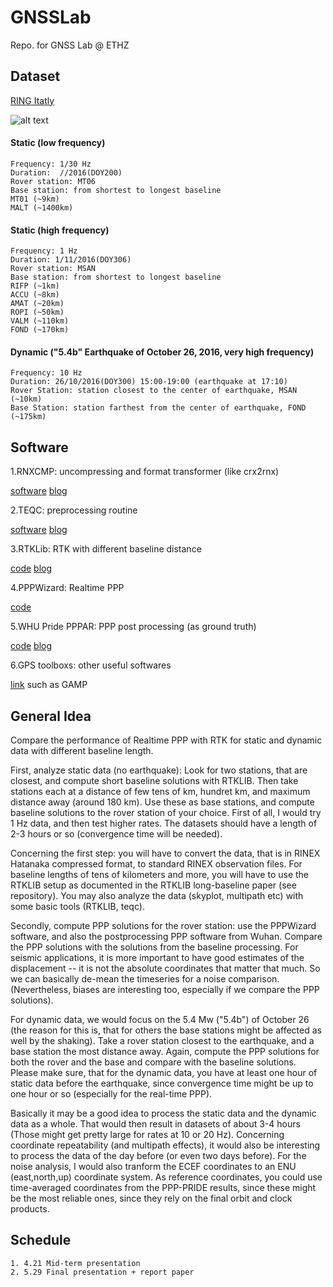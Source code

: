 # GNSSLab
Repo. for GNSS Lab @ ETHZ

## Dataset
[RING Itatly](http://ring.gm.ingv.it/?p=1333)

![alt text](asset/map01.jpg)

#### Static (low frequency)
```
Frequency: 1/30 Hz
Duration:  //2016(DOY200) 
Rover station: MT06
Base station: from shortest to longest baseline
MT01 (~9km)
MALT (~1400km)
```

#### Static (high frequency)
```
Frequency: 1 Hz
Duration: 1/11/2016(DOY306) 
Rover station: MSAN
Base station: from shortest to longest baseline
RIFP (~1km)
ACCU (~8km)
AMAT (~20km)
ROPI (~50km)
VALM (~110km)
FOND (~170km)
```

#### Dynamic ("5.4b" Earthquake of October 26, 2016, very high frequency) 
```
Frequency: 10 Hz
Duration: 26/10/2016(DOY300) 15:00-19:00 (earthquake at 17:10)
Rover Station: station closest to the center of earthquake, MSAN (~10km)
Base Station: station farthest from the center of earthquake, FOND (~175km)
```

## Software
1.RNXCMP: uncompressing and format transformer (like crx2rnx)

[software](https://terras.gsi.go.jp/ja/crx2rnx.html) [blog](http://blog.sciencenet.cn/blog-1217335-1010460.html)

2.TEQC: preprocessing routine

[software](https://www.unavco.org/software/data-processing/teqc/teqc.html) [blog](http://wap.sciencenet.cn/home.php?mod=space&uid=3391834&do=blog&id=1151091)

3.RTKLib: RTK with different baseline distance

[code](https://github.com/tomojitakasu/RTKLIB) [blog](https://zhuanlan.zhihu.com/p/78359579)

4.PPPWizard: Realtime PPP

[code]()

5.WHU Pride PPPAR: PPP post processing (as ground truth)

[code](https://github.com/YuePanEdward/PRIDE-PPPAR) [blog](https://zhuanlan.zhihu.com/p/101144206) 

6.GPS toolboxs: other useful softwares

[link](https://www.ngs.noaa.gov/gps-toolbox/)  such as GAMP

## General Idea
  
  Compare the performance of Realtime PPP with RTK for static and dynamic data with different baseline length.
  
  First, analyze static data (no earthquake): Look for two stations, that are closest, and compute short baseline solutions with RTKLIB. Then take stations each at a distance of few tens of km, hundret km, and maximum distance away (around 180 km). Use these as base stations, and compute baseline solutions to the rover station of your choice. First of all, I would try 1 Hz data, and then test higher rates. The datasets should have a length of 2-3 hours or so (convergence time will be needed).
  
  Concerning the first step: you will have to convert the data, that is in RINEX Hatanaka compressed format, to standard RINEX observation files. For baseline lengths of tens of kilometers and more, you will have to use the RTKLIB setup as documented in the RTKLIB long-baseline paper (see repository). You may also analyze the data (skyplot, multipath etc) with some basic tools (RTKLIB, teqc).
   
  Secondly, compute PPP solutions for the rover station: use the PPPWizard software, and also the postprocessing PPP software from Wuhan. Compare the PPP solutions with the solutions from the baseline processing. For seismic applications, it is more important to have good estimates of the displacement -- it is not the absolute coordinates that matter that much. So we can basically de-mean the timeseries for a noise comparison. (Nevertheless, biases are interesting too, especially if we compare the PPP solutions). 
  
   For dynamic data, we would focus on the 5.4 Mw ("5.4b") of October 26 (the reason for this is, that for others the base stations might be affected as well by the shaking). Take a rover station closest to the earthquake, and a base station the most distance away. Again, compute the PPP solutions for both the rover and the base and compare with the baseline solutions.
   Please make sure, that for the dynamic data, you have at least one hour of static data before the earthquake, since convergence time might be up to one hour or so (especially for the real-time PPP).

   Basically it may be a good idea to process the static data and the dynamic data as a whole. That would then result in datasets of about 3-4 hours (Those might get pretty large for rates at 10 or 20 Hz). Concerning coordinate repeatability (and multipath effects), it would also be interesting to process the data of the day before (or even two days before). For the noise analysis, I would also tranform the ECEF coordinates to an ENU (east,north,up) coordinate system. As reference coordinates, you could use time-averaged coordinates from the PPP-PRIDE results, since these might be the most reliable ones, since they rely on the final orbit and clock products.

## Schedule
```
1. 4.21 Mid-term presentation
2. 5.29 Final presentation + report paper
```
